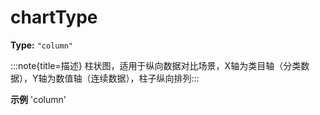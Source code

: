# chartType

**Type:** `"column"`

:::note{title=描述}
柱状图，适用于纵向数据对比场景，X轴为类目轴（分类数据），Y轴为数值轴（连续数据），柱子纵向排列:::

**示例**
'column'


